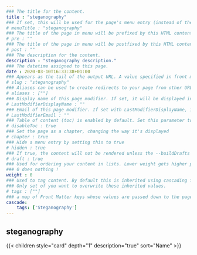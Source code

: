 ```yaml
---
### The title for the content.
title : "steganography"
### If set, this will be used for the page's menu entry (instead of the `title` attribute)
# menuTitle : "steganography"
### The title of the page in menu will be prefixed by this HTML content
# pre : ""
### The title of the page in menu will be postfixed by this HTML content
# post : ""
### The description for the content.
description : "steganography description."
### The datetime assigned to this page.
date : 2020-03-10T16:33:38+01:00
### Appears as the tail of the output URL. A value specified in front matter will override the segment of the URL based on the filename.
# slug : "steganography"
### Aliases can be used to create redirects to your page from other URLs.
# aliases : [""]
### Display name of this page modifier. If set, it will be displayed in the footer.
# LastModifierDisplayName : ""
### Email of this page modifier. If set with LastModifierDisplayName, it will be displayed in the footer
# LastModifierEmail : ""
### Table of content (toc) is enabled by default. Set this parameter to true to disable it.
# disableToc : true
### Set the page as a chapter, changing the way it's displayed
# chapter : true
### Hide a menu entry by setting this to true
# hidden : true
### If true, the content will not be rendered unless the --buildDrafts flag is passed to the hugo command.
# draft : true
### Used for ordering your content in lists. Lower weight gets higher precedence. So content with lower weight will come first.
### 0 does nothing !
weight : 0
### Used to tag content. By default this is inherited using cascading from _index.md files
### Only set of you want to overwrite these inherited values.
# tags : [""]
### a map of Front Matter keys whose values are passed down to the page’s descendants unless overwritten by self or a closer ancestor’s cascade. 
cascade:
    tags: ['Steganography']
---
```


## steganography

{{< children style="card" depth="1" description="true" sort="Name" >}}
